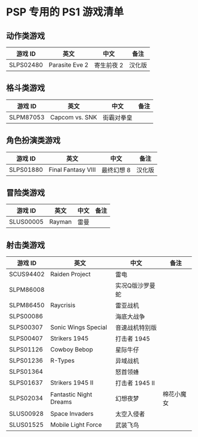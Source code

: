 # PSP 专用的 PS1 游戏清单

## 动作类游戏

| 游戏 ID | 英文 | 中文 | 备注
| --------- | --------- | --------- | ---------
| SLPS02480 | Parasite Eve 2 | 寄生前夜 2 | 汉化版

## 格斗类游戏

| 游戏 ID | 英文 | 中文 | 备注
| --------- | --------- | --------- | ---------
| SLPM87053 | Capcom vs. SNK | 街霸对拳皇 |

## 角色扮演类游戏

| 游戏 ID | 英文 | 中文 | 备注
| --------- | --------- | --------- | ---------
| SLPS01880 | Final Fantasy VIII | 最终幻想 8 | 汉化版

## 冒险类游戏

| 游戏 ID | 英文 | 中文 | 备注
| --------- | --------- | --------- | ---------
| SLUS00005 | Rayman | 雷曼 |

## 射击类游戏

| 游戏 ID | 英文 | 中文 | 备注
| --------- | --------- | --------- | ---------
| SCUS94402 | Raiden Project | 雷电 |
| SLPM86008 |  | 实况Q版沙罗曼蛇 |
| SLPM86450 | Raycrisis | 雷亚战机 |
| SLPS00086 |  | 海底大战争 |
| SLPS00307 | Sonic Wings Special | 音速战机特别版 |
| SLPS00407 | Strikers 1945 | 打击者 1945 |
| SLPS01126 | Cowboy Bebop | 星际牛仔 |
| SLPS01236 | R-Types | 异域战机 |
| SLPS01364 |  | 怒首领蜂 |
| SLPS01637 | Strikers 1945 II | 打击者 1945 II |
| SLPS02034 | Fantastic Night Dreams | 幻想夜梦 | 棉花小魔女
| SLUS00928 | Space Invaders | 太空入侵者 |
| SLUS01525 | Mobile Light Force | 武装飞鸟 |
